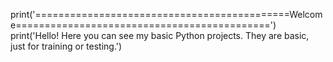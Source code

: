 print('============================================Welcome============================================')
print('Hello! Here you can see my basic Python projects. They are basic, just for training or testing.')
